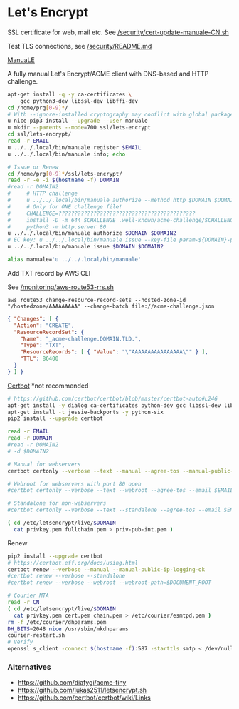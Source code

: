 # Let's Encrypt

SSL certificate for web, mail etc. See [/security/cert-update-manuale-CN.sh](/security/cert-update-manuale-CN.sh)

Test TLS connections, see [/security/README.md](/security/README.md)

[ManuaLE](https://github.com/veeti/manuale)

A fully manual Let's Encrypt/ACME client with DNS-based and HTTP challenge.

```bash
apt-get install -q -y ca-certificates \
    gcc python3-dev libssl-dev libffi-dev
cd /home/prg[0-9]*/
# With --ignore-installed cryptography may conflict with global package
u nice pip3 install --upgrade --user manuale
u mkdir --parents --mode=700 ssl/lets-encrypt
cd ssl/lets-encrypt/
read -r EMAIL
u ../../.local/bin/manuale register $EMAIL
u ../../.local/bin/manuale info; echo

# Issue or Renew
cd /home/prg[0-9]*/ssl/lets-encrypt/
read -r -e -i $(hostname -f) DOMAIN
#read -r DOMAIN2
#     # HTTP challenge
#     u ../../.local/bin/manuale authorize --method http $DOMAIN $DOMAIN2
#     # Only for ONE challenge file!
#     CHALLENGE=???????????????????????????????????????????
#     install -D -m 644 $CHALLENGE .well-known/acme-challenge/$CHALLENGE
#     python3 -m http.server 80
u ../../.local/bin/manuale authorize $DOMAIN $DOMAIN2
# EC key: u ../../.local/bin/manuale issue --key-file param-${DOMAIN}-private.key $DOMAIN $DOMAIN2
u ../../.local/bin/manuale issue $DOMAIN $DOMAIN2

alias manuale='u ../../.local/bin/manuale'
```

Add TXT record by AWS CLI

See [/monitoring/aws-route53-rrs.sh](/monitoring/aws-route53-rrs.sh)

`aws route53 change-resource-record-sets --hosted-zone-id "/hostedzone/AAAAAAAAA" --change-batch file://acme-challenge.json`

```json
{ "Changes": [ {
  "Action": "CREATE",
  "ResourceRecordSet": {
    "Name": "_acme-challenge.DOMAIN.TLD.",
    "Type": "TXT",
    "ResourceRecords": [ { "Value": "\"AAAAAAAAAAAAAAAA\"" } ],
    "TTL": 86400
  }
} ] }
```

[Certbot](https://github.com/certbot/certbot) *not recommended

```bash
# https://github.com/certbot/certbot/blob/master/certbot-auto#L246
apt-get install -y dialog ca-certificates python-dev gcc libssl-dev libffi-dev
apt-get install -t jessie-backports -y python-six
pip2 install --upgrade certbot

read -r EMAIL
read -r DOMAIN
#read -r DOMAIN2
# -d $DOMAIN2

# Manual for webservers
certbot certonly --verbose --text --manual --agree-tos --manual-public-ip-logging-ok --email $EMAIL -d $DOMAIN

# Webroot for webservers with port 80 open
#certbot certonly --verbose --text --webroot --agree-tos --email $EMAIL -d $DOMAIN --webroot-path=$DOC_ROOT

# Standalone for non-webservers
#certbot certonly --verbose --text --standalone --agree-tos --email $EMAIL -d $DOMAIN

( cd /etc/letsencrypt/live/$DOMAIN
  cat privkey.pem fullchain.pem > priv-pub-int.pem )
```

Renew

```bash
pip2 install --upgrade certbot
# https://certbot.eff.org/docs/using.html
certbot renew --verbose --manual --manual-public-ip-logging-ok
#certbot renew --verbose --standalone
#certbot renew --verbose --webroot --webroot-path=$DOCUMENT_ROOT

# Courier MTA
read -r CN
( cd /etc/letsencrypt/live/$DOMAIN
  cat privkey.pem cert.pem chain.pem > /etc/courier/esmtpd.pem )
rm -f /etc/courier/dhparams.pem
DH_BITS=2048 nice /usr/sbin/mkdhparams
courier-restart.sh
# Verify
openssl s_client -connect $(hostname -f):587 -starttls smtp < /dev/null
```

### Alternatives

- https://github.com/diafygi/acme-tiny
- https://github.com/lukas2511/letsencrypt.sh
- https://github.com/certbot/certbot/wiki/Links
